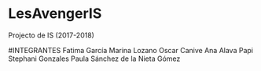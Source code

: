 # LesAvengerIS
Projecto de IS (2017-2018)


#INTEGRANTES
Fatima García
Marina Lozano
Oscar Canive
Ana Alava Papi
Stephani Gonzales
Paula Sánchez de la Nieta Gómez

